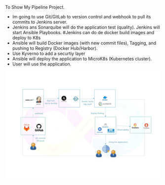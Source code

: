
To Show My Pipeline Project. 

- Im going to use Git/GitLab to version control and webhook to pull its commits to Jenkins server.
- Jenkins ans Sonarquibe will do the application test (quality). Jenkins will start Ansible Playbooks.
  #Jenkins can do de docker build images and deploy to K8s
- Ansible will build Docker images (with new commit files), Tagging, and pushing to Registry (Docker Hub/Harbor).
- Use Kyverno to add a securtiy layer
- Ansible will deploy the application to MicroK8s (Kubernetes cluster).
- User will use the application.

  
![image](https://github.com/SpockIsCoding/pipeline/blob/main/pipeline.jpg)
